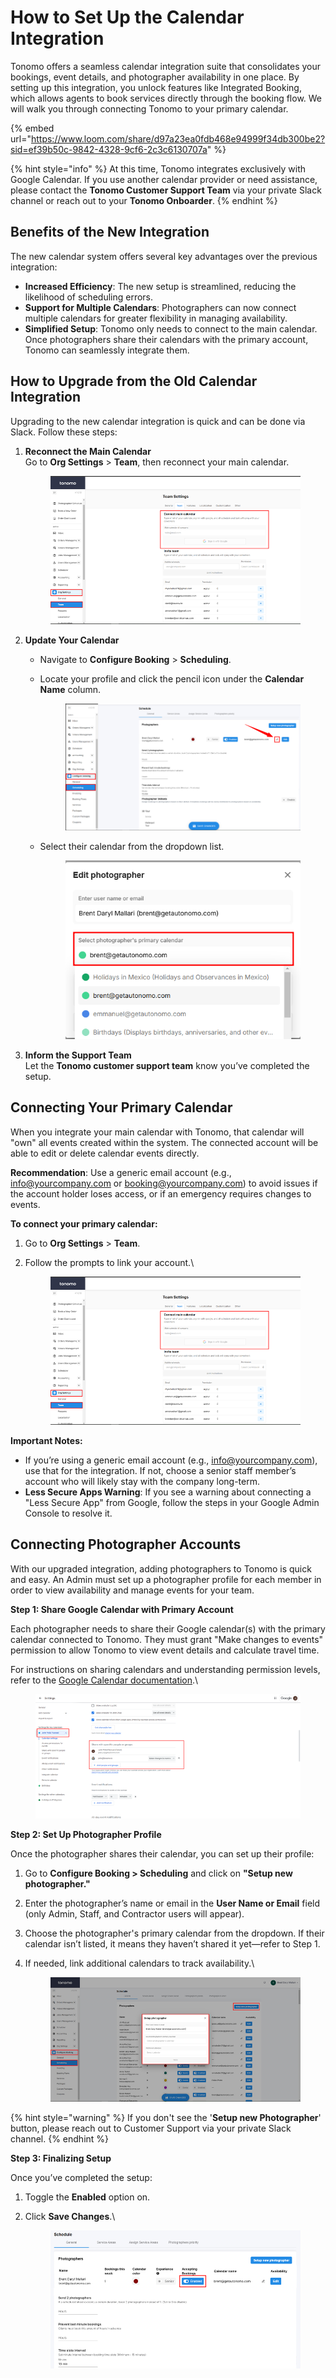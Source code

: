 # How to Set Up the Calendar Integration

Tonomo offers a seamless calendar integration suite that consolidates your bookings, event details, and photographer availability in one place. By setting up this integration, you unlock features like Integrated Booking, which allows agents to book services directly through the booking flow. We will walk you through connecting Tonomo to your primary calendar.

{% embed url="https://www.loom.com/share/d97a23ea0fdb468e94999f34db300be2?sid=ef39b50c-9842-4328-9cf6-2c3c6130707a" %}

{% hint style="info" %}
At this time, Tonomo integrates exclusively with Google Calendar. If you use another calendar provider or need assistance, please contact the **Tonomo Customer Support Team** via your private Slack channel or reach out to your **Tonomo Onboarder**.
{% endhint %}

## **Benefits of the New Integration**

The new calendar system offers several key advantages over the previous integration:

* **Increased Efficiency**: The new setup is streamlined, reducing the likelihood of scheduling errors.
* **Support for Multiple Calendars**: Photographers can now connect multiple calendars for greater flexibility in managing availability.
* **Simplified Setup**: Tonomo only needs to connect to the main calendar. Once photographers share their calendars with the primary account, Tonomo can seamlessly integrate them.

## **How to Upgrade from the Old Calendar Integration**

Upgrading to the new calendar integration is quick and can be done via Slack. Follow these steps:

1.  **Reconnect the Main Calendar** \
    Go to **Org Settings** > **Team**, then reconnect your main calendar.

    <figure><img src="../.gitbook/assets/image.png" alt=""><figcaption></figcaption></figure>
2. **Update Your Calendar**
   * Navigate to **Configure Booking** > **Scheduling**.
   *   Locate your profile and click the pencil icon under the **Calendar Name** column.

       <figure><img src="../.gitbook/assets/image (1).png" alt=""><figcaption></figcaption></figure>
   *   Select their calendar from the dropdown list.

       <figure><img src="../.gitbook/assets/image (2).png" alt=""><figcaption></figcaption></figure>
3. **Inform the Support Team** \
   Let the **Tonomo customer support team** know you’ve completed the setup.

## **Connecting Your Primary Calendar** <a href="#connecting-your-primary-calendar" id="connecting-your-primary-calendar"></a>

When you integrate your main calendar with Tonomo, that calendar will "own" all events created within the system. The connected account will be able to edit or delete calendar events directly.

**Recommendation**: Use a generic email account (e.g., info@yourcompany.com or booking@yourcompany.com) to avoid issues if the account holder loses access, or if an emergency requires changes to events.

**To connect your primary calendar:**

1. Go to **Org Settings** > **Team**.
2.  Follow the prompts to link your account.\


    <figure><img src="../.gitbook/assets/image (4).png" alt=""><figcaption></figcaption></figure>

**Important Notes:**

* If you’re using a generic email account (e.g., info@yourcompany.com), use that for the integration. If not, choose a senior staff member’s account who will likely stay with the company long-term.
* **Less Secure Apps Warning**: If you see a warning about connecting a "Less Secure App" from Google, follow the steps in your Google Admin Console to resolve it.

## **Connecting Photographer Accounts** <a href="#connecting-photographer-accounts" id="connecting-photographer-accounts"></a>

With our upgraded integration, adding photographers to Tonomo is quick and easy. An Admin must set up a photographer profile for each member in order to view availability and manage events for your team.

**Step 1: Share Google Calendar with Primary Account**

Each photographer needs to share their Google calendar(s) with the primary calendar connected to Tonomo. They must grant "Make changes to events" permission to allow Tonomo to view event details and calculate travel time.

For instructions on sharing calendars and understanding permission levels, refer to the [Google Calendar documentation](https://support.google.com/calendar/answer/37082?hl=en\&authuser=2#zippy=%2Cunderstand-permission-settings-for-shared-calendars).\


<figure><img src="../.gitbook/assets/image (5).png" alt=""><figcaption></figcaption></figure>

**Step 2: Set Up Photographer Profile**

Once the photographer shares their calendar, you can set up their profile:

1. Go to **Configure Booking > Scheduling** and click on **"Setup new photographer."**
2. Enter the photographer’s name or email in the **User Name or Email** field (only Admin, Staff, and Contractor users will appear).
3. Choose the photographer's primary calendar from the dropdown. If their calendar isn’t listed, it means they haven’t shared it yet—refer to Step 1.
4.  If needed, link additional calendars to track availability.\


    <figure><img src="../.gitbook/assets/image (6).png" alt=""><figcaption></figcaption></figure>

{% hint style="warning" %}
If you don't see the '**Setup new Photographer**' button, please reach out to Customer Support via your private Slack channel.
{% endhint %}

**Step 3: Finalizing Setup**

Once you’ve completed the setup:

1. Toggle the **Enabled** option on.
2.  Click **Save Changes**.\


    <figure><img src="../.gitbook/assets/image (7).png" alt=""><figcaption></figcaption></figure>

